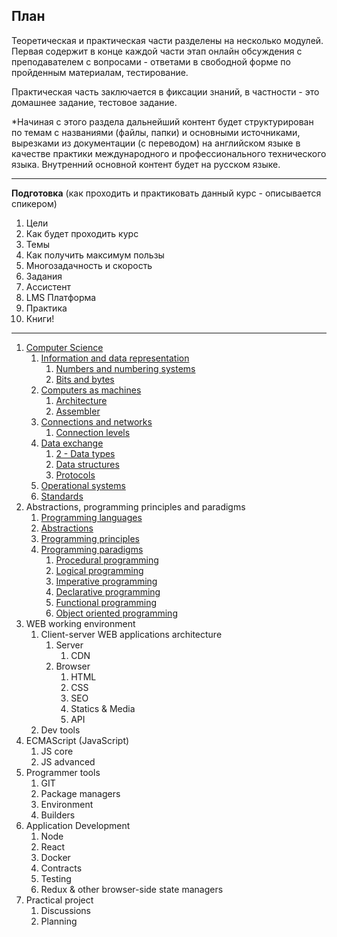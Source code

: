 ## План

Теоретическая и практическая части разделены на несколько модулей.
Первая содержит в конце каждой части этап онлайн обсуждения с преподавателем с вопросами - ответами в свободной форме по пройденным материалам, тестирование.

Практическая часть заключается в фиксации знаний, в частности - это домашнее задание, тестовое задание.

*Начиная с этого раздела дальнейший контент будет структурирован по темам с названиями (файлы, папки) и основными источниками, вырезками из документации (с переводом) на английском языке в качестве практики международного и профессионального технического языка. Внутренний основной контент будет на русском языке.

---

**Подготовка**
(как проходить и практиковать данный курс - описывается спикером)

1. Цели
2. Как будет проходить курс
3. Темы
4. Как получить максимум пользы
6. Многозадачность и скорость
7. Задания
8. Ассистент
10. LMS Платформа
11. Практика
12. Книги!

---

1. [Computer Science](/Computer%20science)
	1. [Information and data representation](/Computer%20science/Information%20and%20data%20representation)
		1. [Numbers and numbering systems](/Computer%20science/Information%20and%20data%20representation/Numbers%20and%20numbering%20systems)
		3. [Bits and bytes](/Computer%20science/Information%20and%20data%20representation/Bits%20and%20bytes)
	3. [Computers as machines](/Computer%20science//Computers%20as%20machines)
		1. [Architecture](/Computer%20science//Computers%20as%20machines/Architecture)
		2. [Assembler](/Computer%20science//Computers%20as%20machines/Assembler)
	4. [Connections and networks](/Computer%20science/Connections%20and%20networks)
		1. [Connection levels](/Computer%20science/Connections%20and%20networks/Connection%20levels)
	5. [Data exchange](/Computer%20science/Data%20exchange)
		1. [2 - Data types](2%20-%20Data%20types.md)
		2. [Data structures](/Computer%20science/Data%20exchange/Data%20structures)
		3. [Protocols](/Computer%20science/Data%20exchange/Protocols)
	6. [Operational systems](/Computer%20science/Operational%20systems)
	7. [Standards](/Computer%20science/Standards)
2. Abstractions, programming principles and paradigms
	1. [Programming languages](/Abstractions,%20programming%20principles%20and%20paradigms/Programming%20languages/)
	2. [Abstractions](/Abstractions,%20programming%20principles%20and%20paradigms/Abstractions/)
	3. [Programming principles](/Abstractions,%20programming%20principles%20and%20paradigms/Programming%20principles/)
	4. [Programming paradigms](/Abstractions,%20programming%20principles%20and%20paradigms/Programming%20paradigms)
		1. [Procedural programming](/Abstractions,%20programming%20principles%20and%20paradigms/Programming%20paradigms/Procedural%20programming)
		2. [Logical programming](/Abstractions,%20programming%20principles%20and%20paradigms/Programming%20paradigms/Logical%20programming)
		3. [Imperative programming](/Abstractions,%20programming%20principles%20and%20paradigms/Programming%20paradigms/Imperative%20programming)
		4. [Declarative programming](/Abstractions,%20programming%20principles%20and%20paradigms/Programming%20paradigms/Declarative%20programming)
		5. [Functional programming](/Abstractions,%20programming%20principles%20and%20paradigms/Programming%20paradigms/Functional%20programming)
		6. [Object oriented programming](/Abstractions,%20programming%20principles%20and%20paradigms/Programming%20paradigms/Object%20oriented%20programming)
3. WEB working environment
	1. Client-server WEB applications architecture
		1. Server
			1. CDN
		2. Browser
			1. HTML
			2. CSS
			3. SEO
			4. Statics & Media
			5. API
	2. Dev tools
4. ECMAScript (JavaScript)
	1. JS core
	2. JS advanced
5. Programmer tools
	1. GIT
	2. Package managers
	3. Environment
	5. Builders
6. Application Development
	1. Node
	2. React
	3. Docker
	4. Contracts
	5. Testing
	6. Redux & other browser-side state managers
7. Practical project
	1. Discussions
	2. Planning